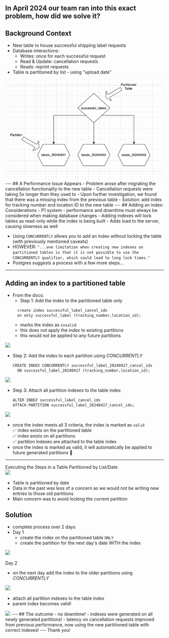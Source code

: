 In April 2024 our team ran into this exact problem, how did we solve it?
---
## Background Context
- New table to house successful shipping label requests
- Database interactions:
    - Writes: once for each successful request
    - Read & Update: cancellation requests
    - Reads: reprint requests
- Table is partitioned by list - using "upload date"


<img src="images/label_partitions.png">
---
## A Performance Issue Appears
- Problem arose after migrating the cancellation functionality to the new table
- Cancellation requests were taking 5x longer than they used to
- Upon further investigation, we found that there was a missing index from the previous table
- Solution: add index for tracking number and location ID to the new table
---
## Adding an index: Considerations
- P1 system - performance and downtime must always be considered when making database changes
- Adding indexes will lock tables as read-only while the index is being built
- Adds load to the server, causing slowness as well


- Using `CONCURRENTLY` allows you to add an index without locking the table (with previously mentioned caveats)
- HOWEVER:
```"...one limitation when creating new indexes on partitioned tables is that it is not possible to use the CONCURRENTLY qualifier, which could lead to long lock times."```
- Postgres suggests a process with a few more steps...
---
## Adding an index to a partitioned table
- From the docs:
    - Step 1: Add the index to the partitioned table *only*
  ``` 
    create index successful_label_cancel_idx 
    on only successful_label (tracking_number,location_id);
  ```
  - marks the index as `invalid`
  - this does not apply the index to existing partitions
  - this would not be applied to any future partitions


<img src="images/table_idx.png">


- Step 2: Add the index to each partition using *CONCURRENTLY*
  ```
  CREATE INDEX CONCURRENTLY successful_label_20240417_cancel_idx
    ON successful_label_20240417 (tracking_number,location_id);
  ```


<img src="images/partitions-idx.png">


- Step 3: Attach all partition indexes to the table index
  ```
  ALTER INDEX successful_label_cancel_idx
  ATTACH PARTITION successful_label_20240417_cancel_idx;
  ```
<img src="images/valid-idx.png">


- once the index meets all 3 criteria, the index is marked as `valid`  
  ✅ index exists on the partitioned table  
  ✅ index exists on all partitions  
  ✅ partition indexes are attached to the table index  
- once the index is marked as valid, it will automatically be applied to future generated partitions 🎉
---
Executing the Steps in a Table Partitioned by List/Date  
<img src="images/partitions2.png"/>
- Table is partitioned by date
- Data in the past was less of a concern as we would not be writing new entries to those old partitions
- Main concern was to avoid locking the current partition


## Solution
- complete process over 2 days
- Day 1
  - create the index on the partitioned table `ONLY`
  - create the partition for the next day's date WITH the index


<img src="images/step-1.png">


Day 2
- on the next day add the index to the older partitions using *CONCURRENTLY*


<img src="images/step-2.png">


- attach all partition indexes to the table index
- parent index becomes valid!
<img src="images/final-step.png">
---
## The outcome
- no downtime!
- indexes were generated on all newly generated partitions!
- latency on cancellation requests improved from previous performance, now using the new partitioned table with correct indexes!
---
Thank you!